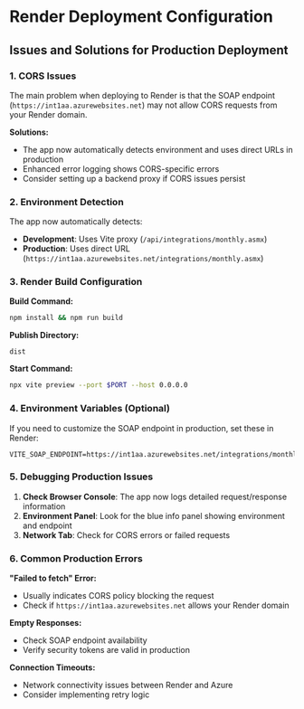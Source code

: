 # Render Deployment Configuration

## Issues and Solutions for Production Deployment

### 1. **CORS Issues**
The main problem when deploying to Render is that the SOAP endpoint (`https://int1aa.azurewebsites.net`) may not allow CORS requests from your Render domain.

**Solutions:**
- The app now automatically detects environment and uses direct URLs in production
- Enhanced error logging shows CORS-specific errors
- Consider setting up a backend proxy if CORS issues persist

### 2. **Environment Detection**
The app now automatically detects:
- **Development**: Uses Vite proxy (`/api/integrations/monthly.asmx`)
- **Production**: Uses direct URL (`https://int1aa.azurewebsites.net/integrations/monthly.asmx`)

### 3. **Render Build Configuration**

**Build Command:**
```bash
npm install && npm run build
```

**Publish Directory:**
```
dist
```

**Start Command:**
```bash
npx vite preview --port $PORT --host 0.0.0.0
```

### 4. **Environment Variables (Optional)**
If you need to customize the SOAP endpoint in production, set these in Render:

```
VITE_SOAP_ENDPOINT=https://int1aa.azurewebsites.net/integrations/monthly.asmx
```

### 5. **Debugging Production Issues**

1. **Check Browser Console**: The app now logs detailed request/response information
2. **Environment Panel**: Look for the blue info panel showing environment and endpoint
3. **Network Tab**: Check for CORS errors or failed requests

### 6. **Common Production Errors**

**"Failed to fetch" Error:**
- Usually indicates CORS policy blocking the request
- Check if `https://int1aa.azurewebsites.net` allows your Render domain

**Empty Responses:**
- Check SOAP endpoint availability
- Verify security tokens are valid in production

**Connection Timeouts:**
- Network connectivity issues between Render and Azure
- Consider implementing retry logic
